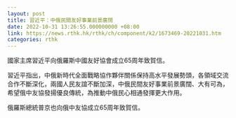 ```yaml
---
layout: post
title: 習近平：中俄民間友好事業前景廣闊
date: 2022-10-31 13:26:55.000000000 +08:00
link: https://news.rthk.hk/rthk/ch/component/k2/1673469-20221031.htm
categories: rthk
---
```


國家主席習近平向俄羅斯中國友好協會成立65周年致賀信。

習近平指出，中俄新時代全面戰略協作夥伴關係保持高水平發展勢頭，各領域交流合作不斷深化，兩國人民友誼不斷加深，中俄民間友好事業前景廣闊、大有可為，希望俄中友協發揚優良傳統，為推動中俄民心相通發揮更大作用。

俄羅斯總統普京也向俄中友協成立65周年致賀信。
